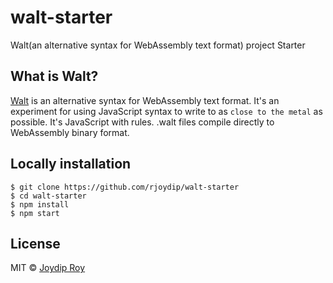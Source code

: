 # walt-starter

Walt(an alternative syntax for WebAssembly text format) project Starter

## What is Walt?

[Walt](https://github.com/ballercat/walt) is an alternative syntax for WebAssembly text format. It's an experiment for using JavaScript syntax to write to as `close to the metal` as possible. It's JavaScript with rules. .walt files compile directly to WebAssembly binary format.

## Locally installation

```
$ git clone https://github.com/rjoydip/walt-starter
$ cd walt-starter
$ npm install
$ npm start
```

## License

MIT © [Joydip Roy](https://raw.githubusercontent.com/rjoydip/walt-starter/master/license)